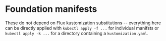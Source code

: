 # Foundation manifests

These do not depend on Flux kustomization substitutions --
everything here can be directly applied with `kubectl apply -f ...` for individual manifsts
or `kubectl apply -k ...` for a directory containing a `kustomization.yaml`.
